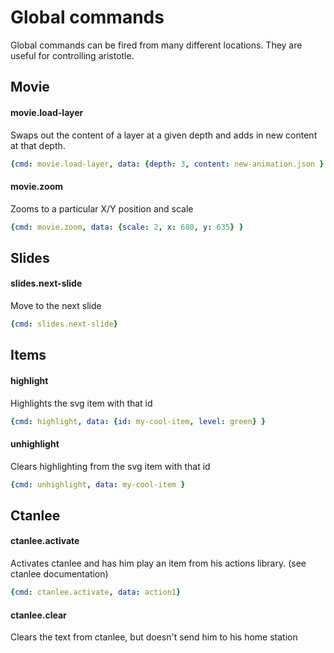 # Global commands
Global commands can be fired from many different locations. They are useful for controlling aristotle.

## Movie

#### movie.load-layer
Swaps out the content of a layer at a given depth and adds in new content at that depth.
```yaml
{cmd: movie.load-layer, data: {depth: 3, content: new-animation.json } }
```

#### movie.zoom
Zooms to a particular X/Y position and scale
```yaml
{cmd: movie.zoom, data: {scale: 2, x: 680, y: 635} }
```

## Slides

#### slides.next-slide
Move to the next slide
```yaml
{cmd: slides.next-slide}
```

## Items

#### highlight
Highlights the svg item with that id
```yaml
{cmd: highlight, data: {id: my-cool-item, level: green} }
```

#### unhighlight
Clears highlighting from the svg item with that id
```yaml
{cmd: unhighlight, data: my-cool-item }
```

## Ctanlee

#### ctanlee.activate
Activates ctanlee and has him play an item from his actions library. (see ctanlee documentation)
```yaml
{cmd: ctanlee.activate, data: action1}
```

#### ctanlee.clear
Clears the text from ctanlee, but doesn't send him to his home station

